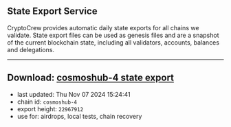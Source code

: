 ## State Export Service
CryptoCrew provides automatic daily state exports for all chains we validate. State export files can be used as genesis files and are a snapshot of the current blockchain state, including all validators, accounts, balances and delegations.

---
**Download: [cosmoshub-4 state export](https://dl-eu2.ccvalidators.com/SERVICE/cosmoshub/cosmoshub-4_export_22967912.json)**
---

- last updated: Thu Nov 07 2024 15:24:41
- chain id: `cosmoshub-4`
- export height: `22967912`
- use for: airdrops, local tests, chain recovery

